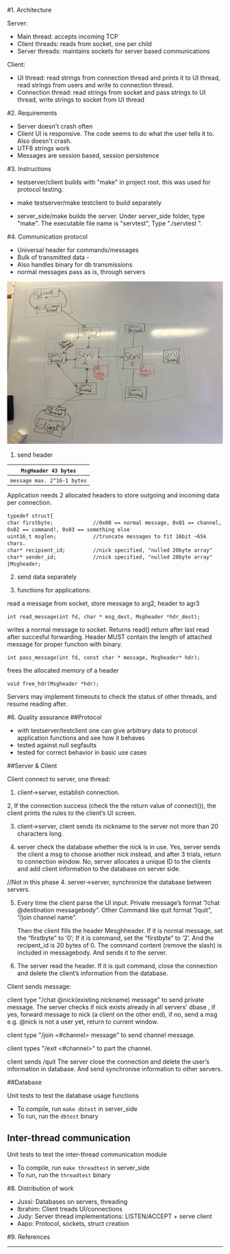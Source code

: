 #1. Architecture

Server:
- Main thread: accepts incoming TCP
- Client threads: reads from socket, one per child
- Server threads: maintains sockets for server based communications

Client:
- UI thread: read strings from connection thread and prints it to UI thread, read strings from users and write to connection thread. 
- Connection thread: read strings from socket and pass strings to UI thread, write strings to socket from UI thread

#2. Requirements

- Server doesn't crash often
- Client UI is responsive. The code seems to do what the user tells it to. Also doesn't crash.
- UTF8 strings work
- Messages are session based, session persistence

#3. Instructions

- testserver/client builds with "make" in project root. this was used for protocol testing.
- make testserver/make testclient to build separately

- server_side/make builds the server. Under server_side folder, type "make". The executable file name is "servtest", Type "./servtest <port>".


#4. Communication protocol

- Universal header for commands/messages 
- Bulk of transmitted data - 
- Also handles binary for db transmissions
- normal messages pass as is, through servers


![](https://github.com/Networking-programming-chat/chachat/blob/master/modelpic.jpg)

1. send header

| `MsgHeader 43 bytes`        | 
| ------------- |
| `message max. 2^16-1 bytes` | 


Application needs 2 allocated headers to store outgoing and incoming data per connection.

```
typedef struct{
char firstbyte;				//0x00 == normal message, 0x01 == channel, 0x02 == command!, 0x03 == something else
uint16_t msglen;			//truncate messages to fit 16bit ~65k chars.
char* recipient_id;			//nick specified, "nulled 20byte array"
char* sender_id;			//nick specified, "nulled 20byte array"
}Msgheader;
```

2. send data separately

3. functions for applications:

read a message from socket, store message to arg2, header to agr3
```
int read_message(int fd, char * msg_dest, Msgheader *hdr_dest);
```
writes a normal message to socket. Returns read() return after last read after succesful forwarding. Header MUST contain the length of attached message for proper function with binary.
```
int pass_message(int fd, const char * message, Msgheader* hdr);
```

frees the allocated memory of a header
```
void free_hdr(Msgheader *hdr);
```

Servers may implement timeouts to check the status of other threads, and resume reading after.
	  
#6. Quality assurance
##Protocol
- with testserver/testclient one can give arbitrary data to protocol application functions and see how it behaves
- tested against null segfaults
- tested for correct behavior in basic use cases

##Server & Client

Client connect to server, one thread:
 
1. client->server, establish connection.

2, If the connection success (check the the return value of connect()), the client prints the rules to the client’s UI screen. 

3. client->server, client sends its nickname to the server not more than 20 characters long.

4. server check the database whether the nick is in use. Yes, server sends the client a msg to choose another nick instead,
and after 3 trials, return to connection window. No, server allocates a unique ID to the clients and add client information to the database on server side.

//Not in this phase 4. server->server, synchronize the database between servers.

5. Every time the client parse the UI input. Private message’s format ”/chat @destination messagebody“. Other Command like quit format ”/quit”, “/join channel name”.

   Then the client fills the header Mesghheader. If it is normal message, set the “firstbyte” to ‘0’; If it is command, set the “firstbyte” to ‘2’. And the recipent_id is 20 bytes of 0. The command content (remove the slash) is included in messagebody. And sends it to the server.


6. The server read the header. If it is quit command, close the connection and delete the client’s information from the database.

 
Client sends message:

client type "/chat @nick(existing nickname) message" to send private message.
The server checks if nick exists already in all servers' dbase , if yes, forward message to nick (a client on the other end),
if no, send a msg e.g. @nick is not a user yet, return to current window.

client type "/join <#channel> message" to send channel message. 

client types "/exit <#channel>" to part the channel.

client sends /quit
The server close the connection and delete the user’s information in database. And send synchronise information to other servers.

##Database

Unit tests to test the database usage functions

- To compile, run `make dbtest` in server_side
- To run, run the `dbtest` binary

## Inter-thread communication

Unit tests to test the inter-thread communication module

- To compile, run `make threadtest` in server_side
- To run, run the `threadtest` binary

#8. Distribution of work
- Jussi: Databases on servers, threading
- Ibrahim: Client treads UI/connections
- Judy: Server thread implementations: LISTEN/ACCEPT + serve client
- Aapo: Protocol, sockets, struct creation



#9. References






---------




